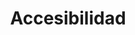 --- 
#Copyright 2018 Ayuntamiento de A Coruña, Ayuntamiento de Madrid, Ayuntamiento de Santiago de Compostela, Ayuntamiento de Zaragoza, Entidad Pública Empresarial Red.es
# 
#  This file is part of "Ciudades Abiertas website".
# 
#  Licensed under the EUPL, Version 1.2 or – as soon they will be approved by the European Commission - subsequent versions of the EUPL (the "Licence");
#  You may not use this work except in compliance with the Licence.
#  You may obtain a copy of the Licence at:
# 
#  https://joinup.ec.europa.eu/software/page/eupl
# 
#  Unless required by applicable law or agreed to in writing, software distributed under the Licence is distributed on an "AS IS" basis,
#  WITHOUT WARRANTIES OR CONDITIONS OF ANY KIND, either express or implied.
#  See the Licence for the specific language governing permissions and limitations under the Licence.
#

layout: legalPages
title : Accesibilidad
permalink: /accesibilidad/

# accesibility
accesibility-info: "<p class=\"cabiertas__text\">Los sitios web de las administraciones públicas tienen el deber de cumplir los criterios de accesibilidad indicados en la norma UNE 139803:2012. Esta normativa fija una serie de características que todo portal Web debe cumplir si quiere ser accesible.</p>

<p class=\"cabiertas__text\">Así mismo, los sitios web de la administración, deben satisfacer todos los puntos de verificación de prioridad 2 (adecuación de nivel Doble A) definidos en la especificación de Pautas de Accesibilidad al Contenido en la Web (WCAG) 2.0 por la Iniciativa de Accesibilidad Web (WAI) del Consorcio World Wide Web (W3C).</p>

<p class=\"cabiertas__text\">Ciudades Abiertas tiene como objetivo principal que su sitio web sea todo lo accesible y usable posible. Por ello, se ha diseñado adaptándose a los estándares y normativas vigentes en relación a la accesibilidad, para lo cual se realizan revisiones previas a cada publicación de nuevos contenidos. En cualquier caso, es posible que encuentre alguna página que no se adapte al 100% a estos estándares, ya que algunas de las secciones contenidas en el portal están en proceso de modificación y ampliación. Si usted experimenta alguna dificultad en el acceso a  la información contenida en este sitio web, por favor, contacte con nosotros mediante los canales indicados en la página de <a href=\"/contacto/\">contacto.</a></p>"
---
